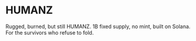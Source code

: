 # HUMANZ
Rugged, burned, but still HUMANZ. 1B fixed supply, no mint, built on Solana. For the survivors who refuse to fold.
